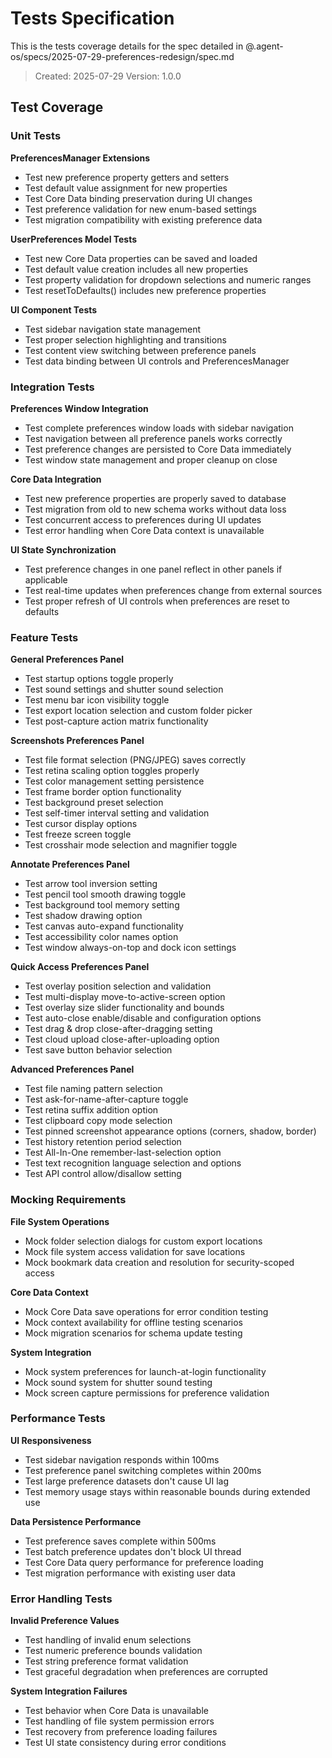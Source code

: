 # Tests Specification

This is the tests coverage details for the spec detailed in @.agent-os/specs/2025-07-29-preferences-redesign/spec.md

> Created: 2025-07-29
> Version: 1.0.0

## Test Coverage

### Unit Tests

**PreferencesManager Extensions**
- Test new preference property getters and setters
- Test default value assignment for new properties  
- Test Core Data binding preservation during UI changes
- Test preference validation for new enum-based settings
- Test migration compatibility with existing preference data

**UserPreferences Model Tests**
- Test new Core Data properties can be saved and loaded
- Test default value creation includes all new properties
- Test property validation for dropdown selections and numeric ranges
- Test resetToDefaults() includes new preference properties

**UI Component Tests**
- Test sidebar navigation state management
- Test proper selection highlighting and transitions
- Test content view switching between preference panels
- Test data binding between UI controls and PreferencesManager

### Integration Tests

**Preferences Window Integration**
- Test complete preferences window loads with sidebar navigation
- Test navigation between all preference panels works correctly
- Test preference changes are persisted to Core Data immediately
- Test window state management and proper cleanup on close

**Core Data Integration**
- Test new preference properties are properly saved to database
- Test migration from old to new schema works without data loss
- Test concurrent access to preferences during UI updates
- Test error handling when Core Data context is unavailable

**UI State Synchronization**
- Test preference changes in one panel reflect in other panels if applicable
- Test real-time updates when preferences change from external sources
- Test proper refresh of UI controls when preferences are reset to defaults

### Feature Tests

**General Preferences Panel**
- Test startup options toggle properly
- Test sound settings and shutter sound selection
- Test menu bar icon visibility toggle
- Test export location selection and custom folder picker
- Test post-capture action matrix functionality

**Screenshots Preferences Panel**
- Test file format selection (PNG/JPEG) saves correctly
- Test retina scaling option toggles properly
- Test color management setting persistence
- Test frame border option functionality
- Test background preset selection
- Test self-timer interval setting and validation
- Test cursor display options
- Test freeze screen toggle
- Test crosshair mode selection and magnifier toggle

**Annotate Preferences Panel**
- Test arrow tool inversion setting
- Test pencil tool smooth drawing toggle
- Test background tool memory setting
- Test shadow drawing option
- Test canvas auto-expand functionality
- Test accessibility color names option
- Test window always-on-top and dock icon settings

**Quick Access Preferences Panel**
- Test overlay position selection and validation
- Test multi-display move-to-active-screen option
- Test overlay size slider functionality and bounds
- Test auto-close enable/disable and configuration options
- Test drag & drop close-after-dragging setting
- Test cloud upload close-after-uploading option
- Test save button behavior selection

**Advanced Preferences Panel**
- Test file naming pattern selection
- Test ask-for-name-after-capture toggle
- Test retina suffix addition option
- Test clipboard copy mode selection
- Test pinned screenshot appearance options (corners, shadow, border)
- Test history retention period selection
- Test All-In-One remember-last-selection option
- Test text recognition language selection and options
- Test API control allow/disallow setting

### Mocking Requirements

**File System Operations**
- Mock folder selection dialogs for custom export locations
- Mock file system access validation for save locations
- Mock bookmark data creation and resolution for security-scoped access

**Core Data Context**
- Mock Core Data save operations for error condition testing
- Mock context availability for offline testing scenarios
- Mock migration scenarios for schema update testing

**System Integration**
- Mock system preferences for launch-at-login functionality
- Mock sound system for shutter sound testing
- Mock screen capture permissions for preference validation

### Performance Tests

**UI Responsiveness**
- Test sidebar navigation responds within 100ms
- Test preference panel switching completes within 200ms
- Test large preference datasets don't cause UI lag
- Test memory usage stays within reasonable bounds during extended use

**Data Persistence Performance**
- Test preference saves complete within 500ms
- Test batch preference updates don't block UI thread
- Test Core Data query performance for preference loading
- Test migration performance with existing user data

### Error Handling Tests

**Invalid Preference Values**
- Test handling of invalid enum selections
- Test numeric preference bounds validation
- Test string preference format validation
- Test graceful degradation when preferences are corrupted

**System Integration Failures**
- Test behavior when Core Data is unavailable
- Test handling of file system permission errors
- Test recovery from preference loading failures
- Test UI state consistency during error conditions
